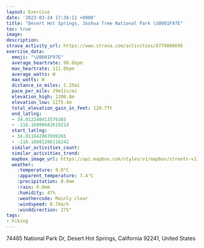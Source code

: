 ```yaml
---
layout: Exercise
date: '2023-03-24 17:36:11 +0000'
title: "Desert Hot Springs, Joshua Tree National Park \U0001F97E"
toc: true
image:
description:
strava_activity_url: https://www.strava.com/activities/8770808696
exercise_data:
  emoji: "\U0001F97E"
  average_heartrate: 90.6bpm
  max_heartrate: 111.0bpm
  average_watts: W
  max_watts: W
  distance_in_miles: 1.25mi
  pace_per_mile: 29m11s/mi
  elevation_high: 1300.8m
  elevation_low: 1275.4m
  total_elevation_gain_in_feet: 120.7ft
  end_latlng:
  - 34.012240413576365
  - -116.16800682619214
  start_latlng:
  - 34.011642867699265
  - -116.16801286116242
  similar_activities_count:
  similar_activities_trend:
  mapbox_image_url: https://api.mapbox.com/styles/v1/mapbox/streets-v11/static/path-5+787af2-1.0(ycrnEji%60dUGRC%3FOFGRWROZAHKDMTIPG%5C%40l%40%5BVDXCLBPG%5CFH%40JDBBCADKCI%40Qr%40U%60%40Kd%40BVANQ%5EMt%40KLKV%3FVFFFP%3FLBFIJMFMXCPEB%5B%3FIAEE%40EGE%3FE%40DFB%3FRJTE%60%40%40AGDYDKAIID%40HJJ%5CCE%40CICQDIAKQG%3FGDGAKQGEOWGc%40Me%40IWQSGg%40Yg%40YQEIMEG%40MJSBKFE%3FKK%3FS%5Ck%40JGFSb%40i%40HYTUF_%40Xo%40F%7B%40Ee%40J_%40%40YL%5BJe%40Xa%40HYJGNAAMLKDSHEAOLK%40IDCDK%3FGIBEAAIHMLEDGF%5DDGJUHCJ%40JCLER%40FFDREHE%3FCNEA%40QFF%40EPO%40GZEPBLC),pin-s-s+e5b22e(-116.16934,34.01293),pin-s-f+89ae00(-116.16852999999999,34.01372999999998)/auto/800x800?access_token=pk.eyJ1Ijoiam9zaGJlY2ttYW4iLCJhIjoiY205eWR2aDd1MWZ6djJrbXc4a3M0bWZleiJ9.XiG9OWkNcZk2QzjJbxLB4A
  weather:
    :temperature: 9.0°C
    :apparent_temperature: 7.4°C
    :precipitation: 0.0mm
    :rain: 0.0mm
    :humidity: 47%
    :weathercode: Mainly clear
    :windspeed: 8.7km/h
    :winddirection: 275°
tags:
- hiking
---
```

74485 National Park Dr, Desert Hot Springs, California 92241, United States

